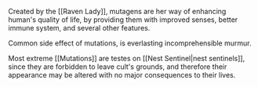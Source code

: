 Created by the [[Raven Lady]], mutagens are her way of enhancing human's quality of life, by providing them with improved senses, better immune system, and several other features.

Common side effect of mutations, is everlasting incomprehensible murmur.

Most extreme [[Mutations]] are testes on [[Nest Sentinel|nest sentinels]], since they are forbidden to leave cult's grounds, and therefore their appearance may be altered with no major consequences to their lives.